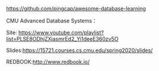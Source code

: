 https://github.com/pingcap/awesome-database-learning

CMU Advanced Database Systems：

Site: https://www.youtube.com/playlist?list=PLSE8ODhjZXjasmrEd2_Yi1deeE360zv5O

Slides:https://15721.courses.cs.cmu.edu/spring2020/slides/

REDBOOK:http://www.redbook.io/